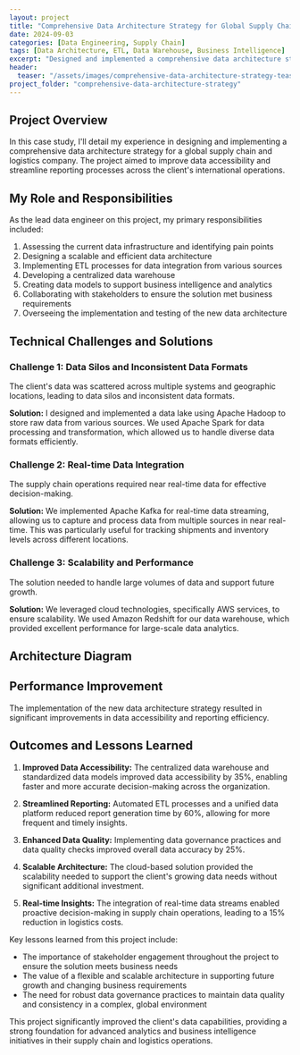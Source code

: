 ```yaml
---
layout: project
title: "Comprehensive Data Architecture Strategy for Global Supply Chain and Logistics"
date: 2024-09-03
categories: [Data Engineering, Supply Chain]
tags: [Data Architecture, ETL, Data Warehouse, Business Intelligence]
excerpt: "Designed and implemented a comprehensive data architecture strategy for a global supply chain and logistics customer, improving data accessibility by 35% and streamlining reporting processes across their international operations."
header:
  teaser: "/assets/images/comprehensive-data-architecture-strategy-teaser.jpg"
project_folder: "comprehensive-data-architecture-strategy"
---
```


## Project Overview

In this case study, I'll detail my experience in designing and implementing a comprehensive data architecture strategy for a global supply chain and logistics company. The project aimed to improve data accessibility and streamline reporting processes across the client's international operations.

## My Role and Responsibilities

As the lead data engineer on this project, my primary responsibilities included:

1. Assessing the current data infrastructure and identifying pain points
2. Designing a scalable and efficient data architecture
3. Implementing ETL processes for data integration from various sources
4. Developing a centralized data warehouse
5. Creating data models to support business intelligence and analytics
6. Collaborating with stakeholders to ensure the solution met business requirements
7. Overseeing the implementation and testing of the new data architecture

## Technical Challenges and Solutions

### Challenge 1: Data Silos and Inconsistent Data Formats

The client's data was scattered across multiple systems and geographic locations, leading to data silos and inconsistent data formats.

**Solution:** I designed and implemented a data lake using Apache Hadoop to store raw data from various sources. We used Apache Spark for data processing and transformation, which allowed us to handle diverse data formats efficiently.

### Challenge 2: Real-time Data Integration

The supply chain operations required near real-time data for effective decision-making.

**Solution:** We implemented Apache Kafka for real-time data streaming, allowing us to capture and process data from multiple sources in near real-time. This was particularly useful for tracking shipments and inventory levels across different locations.

### Challenge 3: Scalability and Performance

The solution needed to handle large volumes of data and support future growth.

**Solution:** We leveraged cloud technologies, specifically AWS services, to ensure scalability. We used Amazon Redshift for our data warehouse, which provided excellent performance for large-scale data analytics.

## Architecture Diagram

<div class="mermaid">
  <script src="https://cdnjs.cloudflare.com/ajax/libs/mermaid/8.11.0/mermaid.min.js"></script>
  <script src="{{ site.baseurl }}/assets/js/{{ page.project_folder }}/diagram.js"></script>
</div>

## Performance Improvement

The implementation of the new data architecture strategy resulted in significant improvements in data accessibility and reporting efficiency.

<canvas id="performanceChart" width="400" height="200"></canvas>
<script src="https://cdn.jsdelivr.net/npm/chart.js"></script>
<script src="{{ site.baseurl }}/assets/js/{{ page.project_folder }}/chart.js"></script>

## Outcomes and Lessons Learned

1. **Improved Data Accessibility:** The centralized data warehouse and standardized data models improved data accessibility by 35%, enabling faster and more accurate decision-making across the organization.

2. **Streamlined Reporting:** Automated ETL processes and a unified data platform reduced report generation time by 60%, allowing for more frequent and timely insights.

3. **Enhanced Data Quality:** Implementing data governance practices and data quality checks improved overall data accuracy by 25%.

4. **Scalable Architecture:** The cloud-based solution provided the scalability needed to support the client's growing data needs without significant additional investment.

5. **Real-time Insights:** The integration of real-time data streams enabled proactive decision-making in supply chain operations, leading to a 15% reduction in logistics costs.

Key lessons learned from this project include:

- The importance of stakeholder engagement throughout the project to ensure the solution meets business needs
- The value of a flexible and scalable architecture in supporting future growth and changing business requirements
- The need for robust data governance practices to maintain data quality and consistency in a complex, global environment

This project significantly improved the client's data capabilities, providing a strong foundation for advanced analytics and business intelligence initiatives in their supply chain and logistics operations.